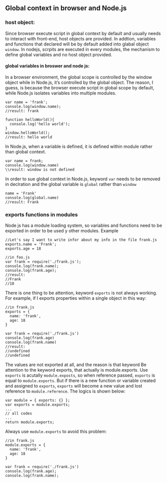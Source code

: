 ## Global context in browser and Node.js

### host object:
Since browser execute script in global context by default and usually needs to interact with front-end, host objects are provided. In addtion, variables and functions that declared will be by default added into glabal object `window`. In nodejs, scrpits are executed in every modules, the mechanism to define global variables and no host object provided.
#### global variables in broswer and node js:
In a browser environment, the global scope is controlled by the window object while in Node.js, it’s controlled by the global object. The reason, I guess, is because the browser execute script in global scope by default, while Node.js isolates variables into multiple modules.
```
var name = 'frank';
console.log(window.name);
//result: frank
```
```
function helloWorld(){
  console.log('hello world');
}
window.helloWorld();
//result: hello world
```
In Node.js, when a variable is defined, it is defined within module rather than global context.
```
var name = frank;
console.log(window.name)
\\result: window is not defined
```
In order to sue global context in Node.js, keyword `var` needs to be removed in declration and the global variable is `global` rather than `window`
```
name = 'Frank'
console.log(global.name)
//result: Frank
```

### exports functions in modules
Node js has a module loading system, so variables and functions need to be exported in order to be used y other modules.
Example
```
//Let's say I want to write infor about my info in the file frank.js
exports.name = 'Frank';
exports.age = 18
```
```
//in foo.js
var frank = require('./frank.js');
console.log(frank.name);
console.log(frank.age);
//result: 
//Frank
//18
```
There is one thing to be attention, keyword `exports` is not always working. For example, if I exports properties within a single object in this way:
```
//in frank.js
exports = {
  name: 'frank',
  age: 18
}
```
```
var frank = require('./frank.js')
console.log(frank.age)
console.log(frank.name)
//result:
//undefined
//undefined
```
The values are not exported at all, and the reason is that keyword
Be attention to the keyword exports, that actually is module.exports. Use `exports` is acutally `module.exposts`, so when reference passed, `exports` is equal to `module.exports`. But if there is a new function or variable created and assigned to `exports`, `exports` will become a new value and lost reference to `module.reference`. The logics is shown below:
```
var module = { exports: {} };
var exports = module.exports;
...
// all codes
...
return module.exports;
```
Always use `module.exports` to avoid this problem:
```
//in frank.js
module.exports = {
  name: 'frank',
  age: 18
}
```
```
var frank = require('./frank.js')
console.log(frank.age);
console.log(frank.name);
```
